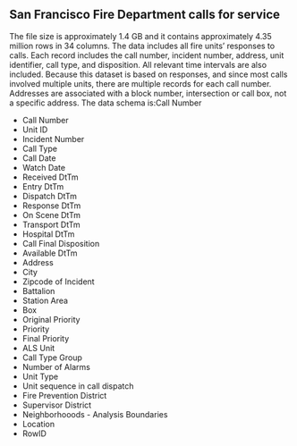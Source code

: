 San Francisco Fire Department calls for service
-----------------------------------------------
The file size is approximately 1.4 GB and it contains approximately 4.35 million rows in 34 columns. The data includes all fire units’ responses to calls. Each record includes the call number, incident number, address, unit identifier, call type, and disposition. All relevant time intervals are also included. Because this dataset is based on responses, and since most calls involved multiple units, there are multiple records for each call number. Addresses are associated with a block number, intersection or call box, not a specific address. The data schema is:Call Number
- Call Number
- Unit ID
- Incident Number
- Call Type
- Call Date
- Watch Date
- Received DtTm
- Entry DtTm
- Dispatch DtTm
- Response DtTm
- On Scene DtTm
- Transport DtTm
- Hospital DtTm
- Call Final Disposition
- Available DtTm
- Address
- City
- Zipcode of Incident
- Battalion
- Station Area
- Box
- Original Priority
- Priority
- Final Priority
- ALS Unit
- Call Type Group
- Number of Alarms
- Unit Type
- Unit sequence in call dispatch
- Fire Prevention District
- Supervisor District
- Neighborhooods - Analysis Boundaries
- Location
- RowID
